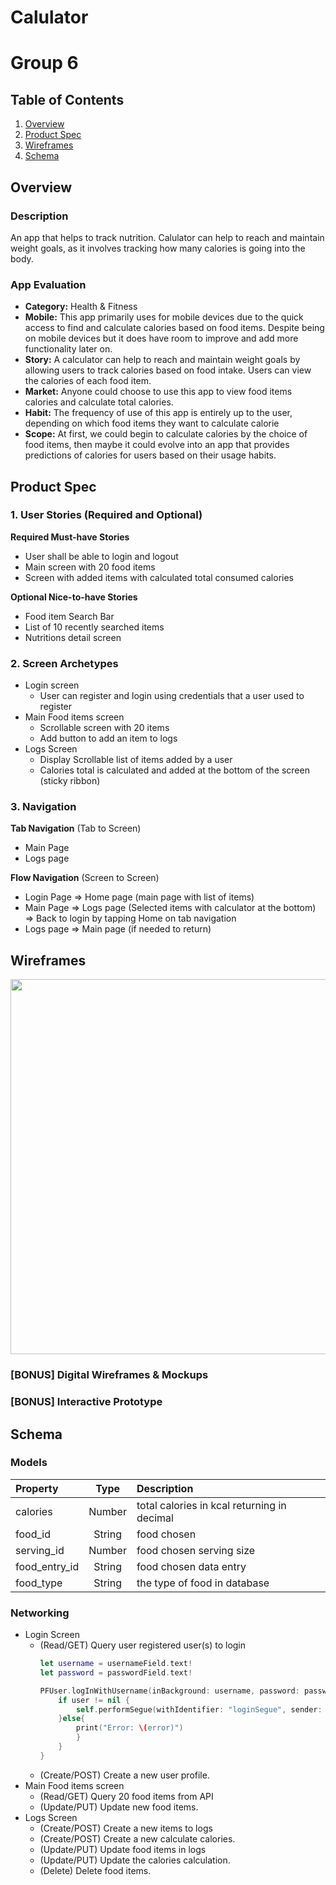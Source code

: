 # Calulator
# Group 6

## Table of Contents
1. [Overview](#Overview)
1. [Product Spec](#Product-Spec)
1. [Wireframes](#Wireframes)
2. [Schema](#Schema)

## Overview
### Description
An app that helps to track nutrition. Calulator can help to reach and maintain weight goals, as it involves tracking how many calories is going into the body.

### App Evaluation
- **Category:** Health & Fitness
- **Mobile:** This app primarily uses for mobile devices due to the quick access to find and calculate calories based on food items. Despite being on mobile devices but it does have room to improve and add more functionality later on. 
- **Story:** A calculator can help to reach and maintain weight goals by allowing users to track calories based on food intake. Users can view the calories of each food item. 
- **Market:** Anyone could choose to use this app to view food items calories and calculate total calories.
- **Habit:** The frequency of use of this app is entirely up to the user, depending on which food items they want to calculate calorie
- **Scope:** At first, we could begin to calculate calories by the choice of food items, then maybe it could evolve into an app that provides predictions of calories for users based on their usage habits. 

## Product Spec

### 1. User Stories (Required and Optional)

**Required Must-have Stories**

* User shall be able to login and logout
* Main screen with 20 food items
* Screen with added items with calculated total consumed calories

**Optional Nice-to-have Stories**

* Food item Search Bar
* List of 10 recently searched items
* Nutritions detail screen

### 2. Screen Archetypes

* Login screen
    * User can register and login using credentials that a user used to register
* Main Food items screen
    * Scrollable screen with 20 items
    * Add button to add an item to logs
* Logs Screen
    * Display Scrollable list of items added by a user
    * Calories total is calculated and added at the bottom of the screen (sticky ribbon)

### 3. Navigation

**Tab Navigation** (Tab to Screen)

* Main Page
* Logs page

**Flow Navigation** (Screen to Screen)

* Login Page
   => Home page (main page with list of items)
* Main Page
   => Logs page (Selected items with calculator at the bottom)
   => Back to login by tapping Home on tab navigation
* Logs page
   => Main page (if needed to return)
   

## Wireframes 
<img src="https://i.imgur.com/gZLIjVX.jpg" width=600>

### [BONUS] Digital Wireframes & Mockups

### [BONUS] Interactive Prototype

## Schema 


### Models
| Property     | Type    | Description                    |
| :---         |     :---:      |          :--- |
| calories     | Number   | total calories in kcal returning in decimal                          |
| food_id      | String  | food chosen                    | 
| serving_id  | Number  | food chosen serving size          |
| food_entry_id| String  | food chosen data entry         |
| food_type    | String  | the type of food in database   |


### Networking
   - Login Screen
      - (Read/GET) Query user registered user(s) to login
        ```swift
        let username = usernameField.text!
        let password = passwordField.text!
        
        PFUser.logInWithUsername(inBackground: username, password: password) { (user, error) in
            if user != nil {
                self.performSegue(withIdentifier: "loginSegue", sender: nil)
            }else{
                print("Error: \(error)")
                }
            }
        }
         ```
     - (Create/POST) Create a new user profile.
   - Main Food items screen
      - (Read/GET) Query 20 food items from API
      - (Update/PUT) Update new food items.
   - Logs Screen
      - (Create/POST) Create a new items to logs
      - (Create/POST) Create a new calculate calories.
      - (Update/PUT) Update food items in logs
      - (Update/PUT) Update the calories calculation.
      - (Delete) Delete food items.
